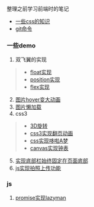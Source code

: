 整理之前学习前端时的笔记

- [一些css的知识](./about_CSS.md)
- [git命令](./git.md)

### 一些demo
1. 双飞翼的实现
  > - [float实现](./demos/float_flexable.html)
  > - [position实现](./demos/absolute_flexable.html)
  > - [flex实现](./demos/flex_flexable.html)
2. [图片hover变大动画](./demos/image_hover.html)
3. [图片懒加载](./demos/lazyLoad.html)
4. css3
  > - [3D旋转](./demos/3d_rotate.html)
  > - [css3实现翻页动画](./demos/flip_over.html)
  > - [css实现哆啦A梦](./demos/Doraemon.html)
  > - [canvas实现钟表](./demos/canvas_clock.html)
5. [实现底部栏始终固定在页面底部](./demos/stickyfooter.html)
6. [js实现拍照上传功能](./demos/photo_upload.html)

### js
1. [promise实现lazyman](./js/lazyman.js)